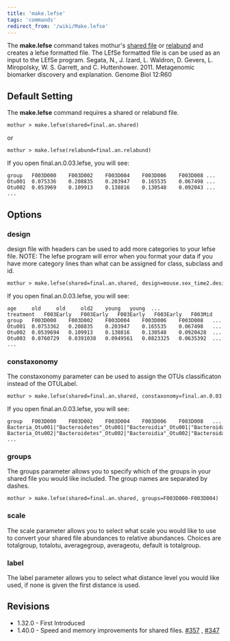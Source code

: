 ```yaml
---
title: 'make.lefse'
tags: 'commands'
redirect_from: '/wiki/Make.lefse'
---
```

The **make.lefse** command takes mothur\'s [ shared
file](Shared_file) or [ relabund](Relabund_file)
and creates a lefse formatted file. The LEfSe formatted file is can be
used as an input to the LEfSe program. Segata, N., J. Izard, L. Waldron,
D. Gevers, L. Miropolsky, W. S. Garrett, and C. Huttenhower. 2011.
Metagenomic biomarker discovery and explanation. Genome Biol 12:R60

## Default Setting

The **make.lefse** command requires a shared or relabund file.

    mothur > make.lefse(shared=final.an.shared)

or

    mothur > make.lefse(relabund=final.an.relabund)

If you open final.an.0.03.lefse, you will see:

    group   F003D000    F003D002    F003D004    F003D006    F003D008 ...   
    Otu001  0.075336    0.208835    0.203947    0.165535    0.067498 ...   
    Otu002  0.053969    0.109913    0.138816    0.130548    0.092043 ...
    ...    

## Options

### design

design file with headers can be used to add more categories to your
lefse file. NOTE: The lefse program will error when you format your data
if you have more category lines than what can be assigned for class,
subclass and id.

    mothur > make.lefse(shared=final.an.shared, design=mouse.sex_time2.design)

If you open final.an.0.03.lefse, you will see:

    age     old     old     old2    young   young  ...
    treatment   F003Early   F003Early   F003Early   F003Early   F003Mid    ...
    group   F003D000    F003D002    F003D004    F003D006    F003D008   ...
    Otu001  0.0753362   0.208835    0.203947    0.165535    0.067498   ...
    Otu002  0.0539694   0.109913    0.138816    0.130548    0.0920428  ...
    Otu003  0.0760729   0.0391038   0.0949561   0.0823325   0.0635392  ...
    ...

### constaxonomy

The constaxonomy parameter can be used to assign the OTUs classificaton
instead of the OTULabel.

    mothur > make.lefse(shared=final.an.shared, constaxonomy=final.an.0.03.cons.taxonomy)

If you open final.an.0.03.lefse, you will see:

    group   F003D000    F003D002    F003D004    F003D006    F003D008   ...
    Bacteria_Otu001|"Bacteroidetes"_Otu001|"Bacteroidia"_Otu001|"Bacteroidales"_Otu001|"Porphyromonadaceae"_Otu001|unclassified     0.0753362   0.208835    0.203947    0.165535    0.067498   ...
    Bacteria_Otu002|"Bacteroidetes"_Otu002|"Bacteroidia"_Otu002|"Bacteroidales"_Otu002|"Porphyromonadaceae"_Otu002|unclassified     0.0539694   0.109913    0.138816    0.130548    0.0920428  ...
    ...

### groups

The groups parameter allows you to specify which of the groups in your
shared file you would like included. The group names are separated by
dashes.

    mothur > make.lefse(shared=final.an.shared, groups=F003D000-F003D004)

### scale

The scale parameter allows you to select what scale you would like to
use to convert your shared file abundances to relative abundances.
Choices are totalgroup, totalotu, averagegroup, averageotu, default is
totalgroup.

### label

The label parameter allows you to select what distance level you would
like used, if none is given the first distance is used.

## Revisions

-   1.32.0 - First Introduced
-   1.40.0 - Speed and memory improvements for shared files.
    [\#357](https://github.com/mothur/mothur/issues/357) ,
    [\#347](https://github.com/mothur/mothur/issues/347)


